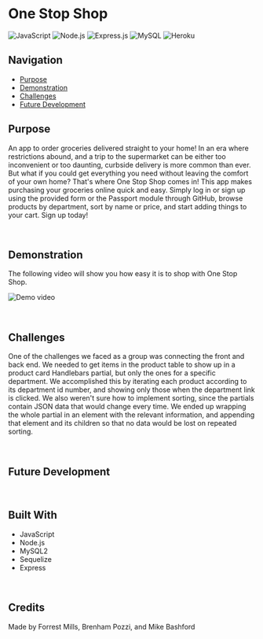 # One Stop Shop
![JavaScript](https://img.shields.io/badge/JavaScript-F7DF1E?style=for-the-badge&logo=javascript&logoColor=black)
![Node.js](	https://img.shields.io/badge/Node.js-43853D?style=for-the-badge&logo=node.js&logoColor=white)
![Express.js](https://img.shields.io/badge/Express.js-404D59?style=for-the-badge)
![MySQL](https://img.shields.io/badge/MySQL-00000F?style=for-the-badge&logo=mysql&logoColor=white)
![Heroku](https://img.shields.io/badge/Heroku-430098?style=for-the-badge&logo=heroku&logoColor=white)

## Navigation

- [Purpose](#purpose)
- [Demonstration](#demonstration)
- [Challenges](#challenges)
- [Future Development]()
## Purpose

An app to order groceries delivered straight to your home!
In an era where restrictions abound, and a trip to the supermarket can be either too inconvenient or too daunting, curbside delivery is more common than ever. But what if you could get everything you need without leaving the comfort of your own home? That's where One Stop Shop comes in! This app makes purchasing your groceries online quick and easy. Simply log in or sign up using the provided form or the Passport module through GitHub, browse products by department, sort by name or price, and start adding things to your cart. Sign up today!

&nbsp;

## Demonstration

The following video will show you how easy it is to shop with One Stop Shop.

![Demo video](./assets/one-stop-shop-demo.gif)

&nbsp;

## Challenges

One of the challenges we faced as a group was connecting the front and back end. We needed to get items in the product table to show up in a product card Handlebars partial,  but only the ones for a specific department. We accomplished this by iterating each product according to its department id number, and showing only those when the department link is clicked. We also weren't sure how to implement sorting, since the partials contain JSON data that would change every time. We ended up wrapping the whole partial in an element with the relevant information, and appending that element and its children so that no data would be lost on repeated sorting.

&nbsp;

## Future Development

&nbsp;

## Built With

- JavaScript
- Node.js
- MySQL2
- Sequelize
- Express
    

&nbsp;
## Credits

Made by Forrest Mills, Brenham Pozzi, and Mike Bashford
